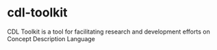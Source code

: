 cdl-toolkit
===========

CDL Toolkit is a tool for facilitating research and development efforts on Concept Description Language